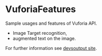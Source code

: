 # VuforiaFeatures

Sample usages and features of Vuforia API.

- Image Target recognition,
- augmented text on the image.

For further information see [devsoutput site](https://devsoutput.com/augmented-reality-vuforia-unity/).
